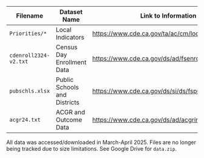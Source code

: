 | Filename | Dataset Name | Link to Information | Link to Dataset |
| -------- | ------------ | ------------------- | --------------- |
| `Priorities/*` | Local Indicators | https://www.cde.ca.gov/ta/ac/cm/localindicators.asp | https://www.cde.ca.gov/ta/ac/cm/localindidatafiles.asp |
| `cdenroll2324-v2.txt` | Census Day Enrollment Data | https://www.cde.ca.gov/ds/ad/fsenrcensus.asp | https://www.cde.ca.gov/ds/ad/filesenrcensus.asp |
| `pubschls.xlsx` | Public Schools and Districts | https://www.cde.ca.gov/ds/si/ds/fspubschls.asp | https://www.cde.ca.gov/ds/si/ds/pubschls.asp |
| `acgr24.txt` | ACGR and Outcome Data | https://www.cde.ca.gov/ds/ad/acgrinfo.asp | https://www.cde.ca.gov/ds/ad/filesacgr.asp |

All data was accessed/downloaded in March-April 2025.
Files are no longer being tracked due to size limitations. See Google Drive for `data.zip`.
